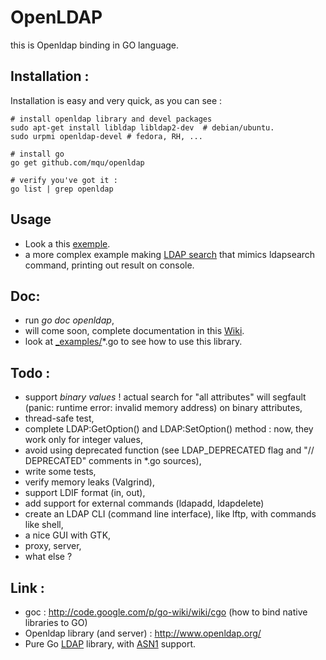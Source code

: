 OpenLDAP
====

this is Openldap binding in GO language.


Installation :
-----

Installation is easy and very quick, as you can see :

	# install openldap library and devel packages
	sudo apt-get install libldap libldap2-dev  # debian/ubuntu.
	sudo urpmi openldap-devel # fedora, RH, ...

	# install go
	go get github.com/mqu/openldap

	# verify you've got it :
	go list | grep openldap

Usage
----

- Look a this [exemple](https://github.com/mqu/openldap/blob/master/_examples/test-openldap.go).
- a more complex example making  [LDAP search](https://github.com/mqu/openldap/blob/master/_examples/ldapsearch.go) that mimics ldapsearch command, printing out result on console.

Doc:
---
- run _go doc openldap_,
- will come soon, complete documentation in this [Wiki](https://github.com/mqu/openldap/wiki).
- look at [_examples/](https://github.com/mqu/openldap/blob/master/_examples/)*.go to see how to use this library.

Todo :
----
 - support _binary values_ ! actual search for "all attributes" will segfault (panic: runtime error: invalid memory address)
   on binary attributes,
 - thread-safe test,
 - complete LDAP:GetOption() and LDAP:SetOption() method : now, they work only for integer values,
 - avoid using deprecated function (see LDAP_DEPRECATED flag and "// DEPRECATED" comments in *.go sources),
 - write some tests,
 - verify memory leaks (Valgrind),
 - support LDIF format (in, out),
 - add support for external commands (ldapadd, ldapdelete)
 - create an LDAP CLI (command line interface), like lftp, with commands like shell,
 - a nice GUI with GTK,
 - proxy, server,
 - what else ?


Link :
---

 - goc : http://code.google.com/p/go-wiki/wiki/cgo (how to bind native libraries to GO)
 - Openldap library (and server) : http://www.openldap.org/
 - Pure Go [LDAP](https://github.com/mmitton/ldap) library, with [ASN1](https://github.com/mmitton/asn1-ber) support.

